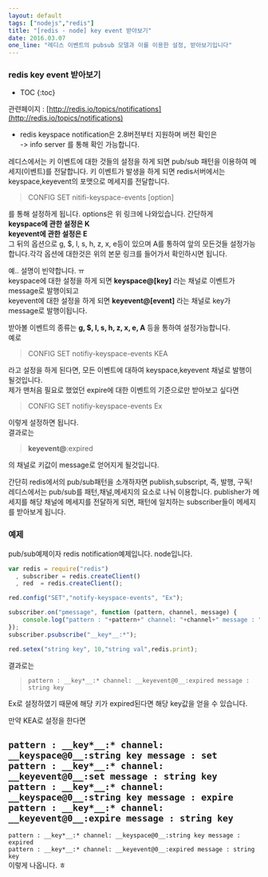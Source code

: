 ```yaml
---
layout: default
tags: ["nodejs","redis"]
title: "[redis - node] key event 받아보기"
date: 2016.03.07
one_line: "레디스 이벤트의 pubsub 모델과 이를 이용한 설정, 받아보기입니다"
---
```



### redis key event 받아보기

* TOC
{:toc}

관련페이지 : [http://redis.io/topics/notifications](http://redis.io/topics/notifications)

* redis keyspace notification은 2.8버전부터 지원하며 버전 확인은  
-> info server  를 통해 확인 가능합니다.  

레디스에서는 키 이벤트에 대한 것들의 설정을 하게 되면 pub/sub 패턴을 이용하여 메세지(이벤트)를 전달합니다. 키 이벤트가 발생을 하게 되면 redis서버에서는 keyspace,keyevent의 포맷으로 메세지를 전달합니다.

>
> CONFIG SET nitifi-keyspace-events [option]
>

를 통해 설정하게 됩니다. options은 위 링크에 나와있습니다. 간단하게  
**keyspace에 관한 설정은 K**  
**keyevent에 관한 설정은 E**  
그 뒤의 옵션으로 g, $, l, s, h, z, x, e등이 있으며 A를 통하여 앞의 모든것들 설정가능합니다.각각 옵션에 대한것은 위의 본문 링크를 들어가서 확인하시면 됩니다.  

예.. 설명이 빈약합니다. ㅠ  
keyspace에 대한 설정을 하게 되면 **__keyspace@<db>__[key]** 라는 채널로 이벤트가 message로 발행이되고  
keyevent에 대한 설정을 하게 되면 **__keyevent@<db>__[event]** 라는 채널로 key가 message로 발행이됩니다.  

받아볼 이벤트의 종류는 **g, $, l, s, h, z, x, e, A** 등을 통하여 설정가능합니다.  
예로  
>
> CONFIG SET notifiy-keyspace-events KEA
>

라고 설정을 하게 된다면, 모든 이벤트에 대하여 keyspace,keyevent 채널로 발행이 될것입니다.  
제가 맨처음 필요로 했었던 expire에 대한 이벤트의 기준으로만 받아보고 싶다면  

> CONFIG SET notifiy-keyspace-events Ex  

이렇게 설정하면 됩니다.  
결과로는  

> __keyevent@<db>__:expired  

의 채널로 키값이 message로 얻어지게 될것입니다.  


간단히 redis에서의 pub/sub패턴을 소개하자면 publish,subscript, 즉, 발행, 구독!
레디스에서는 pub/sub를 패턴,채널,메세지의 요소로 나눠 이용합니다.
publisher가 메세지를 해당 채널에 메세지를 전달하게 되면,  패턴에 일치하는 subscriber들이 메세지를 받아보게 됩니다.

### 예제

pub/sub예제이자 redis notification예제입니다. node입니다.

```javascript
var redis = require("redis")
  , subscriber = redis.createClient()
  , red  = redis.createClient();

red.config("SET","notify-keyspace-events", "Ex");

subscriber.on("pmessage", function (pattern, channel, message) {
    console.log("pattern : "+pattern+" channel: "+channel+" message : "+message);
});
subscriber.psubscribe("__key*__:*");

red.setex("string key", 10,"string val",redis.print);
```

결과로는
> ``pattern : __key*__:* channel: __keyevent@0__:expired message : string key``

Ex로 설정하였기 때문에 해당 키가 expired된다면 해당 key값을 얻을 수 있습니다.

만약 KEA로 설정을 한다면

``pattern : __key*__:* channel: __keyspace@0__:string key message : set``  
``pattern : __key*__:* channel: __keyevent@0__:set message : string key``  
``pattern : __key*__:* channel: __keyspace@0__:string key message : expire``  
``pattern : __key*__:* channel: __keyevent@0__:expire message : string key``  
---------------------------------------  
``pattern : __key*__:* channel: __keyspace@0__:string key message : expired``  
``pattern : __key*__:* channel: __keyevent@0__:expired message : string key``  
이렇게 나옵니다. ㅎ
